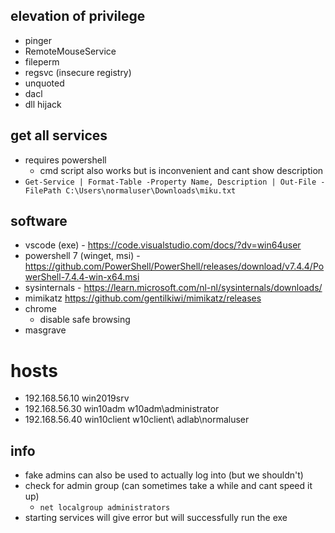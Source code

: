 ## elevation of privilege
- pinger
- RemoteMouseService
- fileperm
- regsvc (insecure registry)
- unquoted
- dacl
- dll hijack

## get all services
- requires powershell
    - cmd script also works but is inconvenient and cant show description
- `Get-Service | Format-Table -Property Name, Description | Out-File -FilePath C:\Users\normaluser\Downloads\miku.txt`

## software
- vscode (exe) - https://code.visualstudio.com/docs/?dv=win64user
- powershell 7 (winget, msi) - https://github.com/PowerShell/PowerShell/releases/download/v7.4.4/PowerShell-7.4.4-win-x64.msi
- sysinternals - https://learn.microsoft.com/nl-nl/sysinternals/downloads/
- mimikatz https://github.com/gentilkiwi/mimikatz/releases
- chrome
    - disable safe browsing
- masgrave

# hosts
- 192.168.56.10 win2019srv
- 192.168.56.30 win10adm    w10adm\administrator
- 192.168.56.40 win10client w10client\ adlab\normaluser

## info
- fake admins can also be used to actually log into (but we shouldn't)
- check for admin group (can sometimes take a while and cant speed it up)
    - `net localgroup administrators`
- starting services will give error but will successfully run the exe
